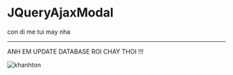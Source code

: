 # JQueryAjaxModal 
con di me tui may nha
<hr

ANH EM UPDATE DATABASE ROI CHAY THOI !!!

<img src="https://i.ibb.co/p1s0mrp/khanhton.jpg" alt="khanhton" border="0">
